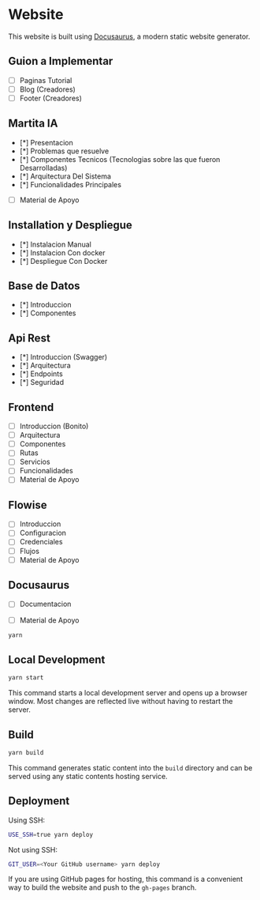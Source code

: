# Website

This website is built using [Docusaurus](https://docusaurus.io/), a modern static website generator.

## Guion a Implementar
- [ ] Paginas Tutorial
- [ ] Blog (Creadores)
- [ ] Footer (Creadores)

## Martita IA
- [*] Presentacion
- [*] Problemas que resuelve
- [*] Componentes Tecnicos (Tecnologias sobre las que fueron Desarrolladas)
- [*] Arquitectura Del Sistema
- [*] Funcionalidades Principales
- [ ] Material de Apoyo

## Installation y Despliegue
- [*] Instalacion Manual 
- [*] Instalacion Con docker
- [*] Despliegue Con Docker

## Base de Datos
- [*] Introduccion
- [*] Componentes

## Api Rest
- [*] Introduccion (Swagger)
- [*] Arquitectura
- [*] Endpoints
- [*] Seguridad

## Frontend
- [ ] Introduccion (Bonito)
- [ ] Arquitectura
- [ ] Componentes
- [ ] Rutas
- [ ] Servicios
- [ ] Funcionalidades
- [ ] Material de Apoyo

## Flowise
- [ ] Introduccion
- [ ] Configuracion
- [ ] Credenciales
- [ ] Flujos
- [ ] Material de Apoyo

## Docusaurus
- [ ] Documentacion
- [ ] Material de Apoyo


```bash
yarn
```

## Local Development

```bash
yarn start
```

This command starts a local development server and opens up a browser window. Most changes are reflected live without having to restart the server.

## Build

```bash
yarn build
```

This command generates static content into the `build` directory and can be served using any static contents hosting service.

## Deployment

Using SSH:

```bash
USE_SSH=true yarn deploy
```

Not using SSH:

```bash
GIT_USER=<Your GitHub username> yarn deploy
```

If you are using GitHub pages for hosting, this command is a convenient way to build the website and push to the `gh-pages` branch.

